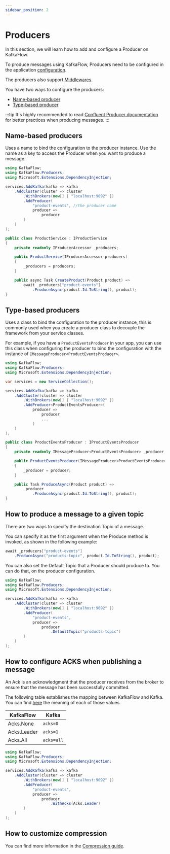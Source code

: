 ```yaml
---
sidebar_position: 2
---
```


# Producers

In this section, we will learn how to add and configure a Producer on KafkaFlow.

To produce messages using KafkaFlow, Producers need to be configured in the application [configuration](configuration). 

The producers also support [Middlewares](middlewares). 

You have two ways to configure the producers: 
 - [Name-based producer](#named-producers) 
 - [Type-based producer](#type-based-producers)
 
:::tip
It's highly recommended to read [Confluent Producer documentation](https://github.com/confluentinc/confluent-kafka-dotnet/wiki/Producer) for better practices when producing messages.
:::

## Name-based producers

Uses a name to bind the configuration to the producer instance.
Use the name as a key to access the Producer when you want to produce a message.

```csharp
using KafkaFlow;
using KafkaFlow.Producers;
using Microsoft.Extensions.DependencyInjection;

services.AddKafka(kafka => kafka
    .AddCluster(cluster => cluster
        .WithBrokers(new[] { "localhost:9092" })
        .AddProducer(
            "product-events", //the producer name
            producer => 
                producer
        )
    )
);

public class ProductService : IProductService
{
    private readonly IProducerAccessor _producers;

    public ProductService(IProducerAccessor producers)
    {
        _producers = producers;
    }

    public async Task CreateProduct(Product product) =>
        await _producers["product-events"]
            .ProduceAsync(product.Id.ToString(), product);     
}
```

## Type-based producers

Uses a class to bind the configuration to the producer instance, this is commonly used when you create a producer class to decouple the framework from your service classes. 

For example, if you have a `ProductEventsProducer` in your app, you can use this class when configuring the producer to bind the configuration with the instance of `IMessageProducer<ProductEventsProducer>`.

```csharp
using KafkaFlow;
using KafkaFlow.Producers;
using Microsoft.Extensions.DependencyInjection;

var services = new ServiceCollection();

services.AddKafka(kafka => kafka
    .AddCluster(cluster => cluster
        .WithBrokers(new[] { "localhost:9092" })
        .AddProducer<ProductEventsProducer>(
            producer => 
                producer
                ...
            )
    )
);

public class ProductEventsProducer : IProductEventsProducer
{
    private readonly IMessageProducer<ProductEventsProducer> _producer;

    public ProductEventsProducer(IMessageProducer<ProductEventsProducer> producer)
    {
        _producer = producer;
    }

    public Task ProduceAsync(Product product) =>
        _producer
            .ProduceAsync(product.Id.ToString(), product);
}
```

## How to produce a message to a given topic

There are two ways to specify the destination Topic of a message.

You can specify it as the first argument when the Produce method is invoked, as shown in the following example:

```csharp
await _producers["product-events"]
    .ProduceAsync("products-topic", product.Id.ToString(), product);
```           

You can also set the Default Topic that a Producer should produce to. 
You can do that, on the producer configuration.

```csharp
using KafkaFlow;
using KafkaFlow.Producers;
using Microsoft.Extensions.DependencyInjection;

services.AddKafka(kafka => kafka
    .AddCluster(cluster => cluster
        .WithBrokers(new[] { "localhost:9092" })
        .AddProducer(
            "product-events",
            producer => 
                producer
                    .DefaultTopic("products-topic")
        )
    )
);
```

## How to configure ACKS when publishing a message

An Ack is an acknowledgment that the producer receives from the broker to ensure that the message has been successfully committed.

The following table establishes the mapping between KafkaFlow and Kafka. You can find [here](https://docs.confluent.io/platform/current/installation/configuration/producer-configs.html#producerconfigs_acks) the meaning of each of those values.

| KafkaFlow | Kafka |
| -- | -- |
| Acks.None | `acks=0` |
| Acks.Leader | `acks=1` |
| Acks.All | `acks=all` |


```csharp
using KafkaFlow;
using KafkaFlow.Producers;
using Microsoft.Extensions.DependencyInjection;

services.AddKafka(kafka => kafka
    .AddCluster(cluster => cluster
        .WithBrokers(new[] { "localhost:9092" })
        .AddProducer(
            "product-events",
            producer => 
                producer
                    .WithAcks(Acks.Leader)
        )
    )
);
```

## How to customize compression

You can find more information in the [Compression guide](compression). 

